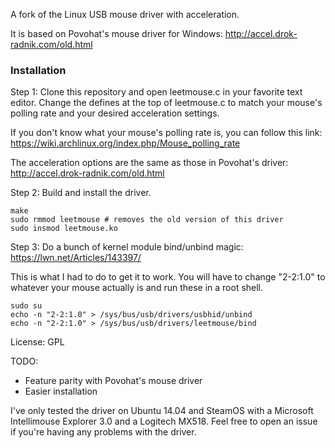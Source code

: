 A fork of the Linux USB mouse driver with acceleration.

It is based on Povohat's mouse driver for Windows: http://accel.drok-radnik.com/old.html

### Installation

Step 1: Clone this repository and open leetmouse.c in your favorite text editor. Change the defines at the top of leetmouse.c to match your mouse's polling rate and your desired acceleration settings.

If you don't know what your mouse's polling rate is, you can follow this link:
https://wiki.archlinux.org/index.php/Mouse_polling_rate

The acceleration options are the same as those in Povohat's driver:
http://accel.drok-radnik.com/old.html

Step 2: Build and install the driver.
```
make
sudo rmmod leetmouse # removes the old version of this driver
sudo insmod leetmouse.ko
```

Step 3: Do a bunch of kernel module bind/unbind magic: https://lwn.net/Articles/143397/

This is what I had to do to get it to work. You will have to change "2-2:1.0" to whatever your mouse actually is and run these in a root shell.
```
sudo su
echo -n "2-2:1.0" > /sys/bus/usb/drivers/usbhid/unbind
echo -n "2-2:1.0" > /sys/bus/usb/drivers/leetmouse/bind
```

License: GPL

TODO:
* Feature parity with Povohat's mouse driver
* Easier installation

I've only tested the driver on Ubuntu 14.04 and SteamOS with a Microsoft Intellimouse Explorer 3.0 and a Logitech MX518. Feel free to open an issue if you're having any problems with the driver.
